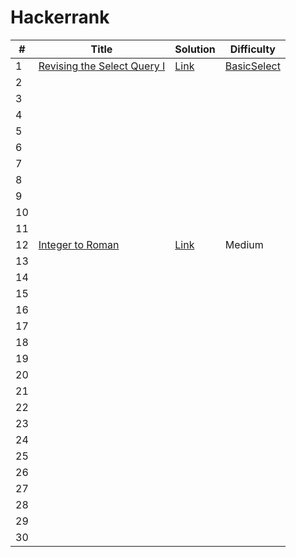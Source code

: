 # Hackerrank

| # | Title | Solution | Difficulty |
|---| ----- | -------- | ---------- |
| 1 | [Revising the Select Query I](https://www.hackerrank.com/challenges/revising-the-select-query/problem?isFullScreen=false) | [Link](https://github.com/goksuturac/Hackerrank/blob/main/BasicSelect/RevisingSelectQuery_I.sql) | [BasicSelect](https://github.com/goksuturac/Hackerrank/tree/main/BasicSelect) |
| 2 | 
| 3 | 
| 4 | 
| 5 | 
| 6 |
| 7 | 
| 8 | 
| 9 | 
| 10 | 
| 11 | 
| 12 | [Integer to Roman](https://leetcode.com/problems/integer-to-roman/) |[Link](https://github.com/goksuturac/LeetCode/blob/main/Medium/012.Integer_to_Roman.py) | Medium |
| 13 |
| 14 | 
| 15 | 
| 16 | 
| 17 | 
| 18 | 
| 19 | 
| 20 | 
| 21 | 
| 22 | 
| 23 | 
| 24 | 
| 25 | 
| 26 | 
| 27 | 
| 28 | 
| 29 | 
| 30 | 

